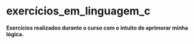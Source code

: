 # exercícios_em_linguagem_c
 
 **Exercícios realizados durante o curso com o intuito de aprimorar minha lógica.**
